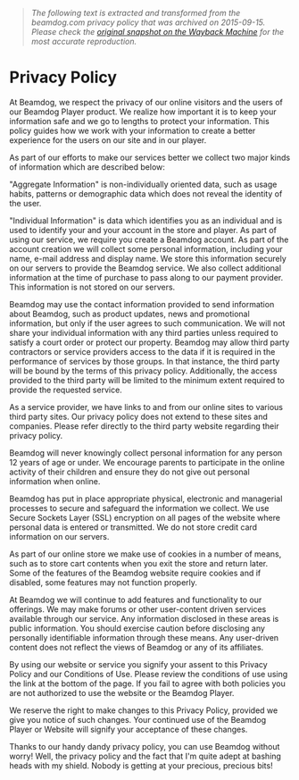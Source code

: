 > *The following text is extracted and transformed from the beamdog.com privacy policy that was archived on 2015-09-15. Please check the [original snapshot on the Wayback Machine](https://web.archive.org/web/20150915201952id_/http%3A//www.beamdog.com/about/privacy) for the most accurate reproduction.*

# Privacy Policy

At Beamdog, we respect the privacy of our online visitors and the users of our Beamdog Player product. We realize how important it is to keep your information safe and we go to lengths to protect your information. This policy guides how we work with your information to create a better experience for the users on our site and in our player.

As part of our efforts to make our services better we collect two major kinds of information which are described below:

"Aggregate Information" is non-individually oriented data, such as usage habits, patterns or demographic data which does not reveal the identity of the user.

"Individual Information" is data which identifies you as an individual and is used to identify your and your account in the store and player. As part of using our service, we require you create a Beamdog account. As part of the account creation we will collect some personal information, including your name, e-mail address and display name. We store this information securely on our servers to provide the Beamdog service. We also collect additional information at the time of purchase to pass along to our payment provider. This information is not stored on our servers.

Beamdog may use the contact information provided to send information about Beamdog, such as product updates, news and promotional information, but only if the user agrees to such communication. We will not share your individual information with any third parties unless required to satisfy a court order or protect our property. Beamdog may allow third party contractors or service providers access to the data if it is required in the performance of services by those groups. In that instance, the third party will be bound by the terms of this privacy policy. Additionally, the access provided to the third party will be limited to the minimum extent required to provide the requested service.

As a service provider, we have links to and from our online sites to various third party sites. Our privacy policy does not extend to these sites and companies. Please refer directly to the third party website regarding their privacy policy.

Beamdog will never knowingly collect personal information for any person 12 years of age or under. We encourage parents to participate in the online activity of their children and ensure they do not give out personal information when online.

Beamdog has put in place appropriate physical, electronic and managerial processes to secure and safeguard the information we collect. We use Secure Sockets Layer (SSL) encryption on all pages of the website where personal data is entered or transmitted. We do not store credit card information on our servers.

As part of our online store we make use of cookies in a number of means, such as to store cart contents when you exit the store and return later. Some of the features of the Beamdog website require cookies and if disabled, some features may not function properly.

At Beamdog we will continue to add features and functionality to our offerings. We may make forums or other user-content driven services available through our service. Any information disclosed in these areas is public information. You should exercise caution before disclosing any personally identifiable information through these means. Any user-driven content does not reflect the views of Beamdog or any of its affiliates.

By using our website or service you signify your assent to this Privacy Policy and our Conditions of Use. Please review the conditions of use using the link at the bottom of the page. If you fail to agree with both policies you are not authorized to use the website or the Beamdog Player.

We reserve the right to make changes to this Privacy Policy, provided we give you notice of such changes. Your continued use of the Beamdog Player or Website will signify your acceptance of these changes.

Thanks to our handy dandy privacy policy, you can use Beamdog without worry! Well, the privacy policy and the fact that I'm quite adept at bashing heads with my shield. Nobody is getting at your precious, precious bits!

